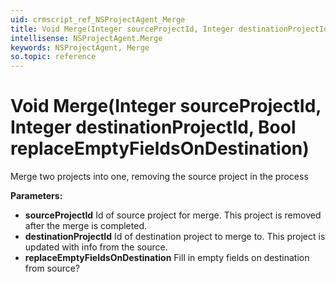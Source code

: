 ```yaml
---
uid: crmscript_ref_NSProjectAgent_Merge
title: Void Merge(Integer sourceProjectId, Integer destinationProjectId, Bool replaceEmptyFieldsOnDestination)
intellisense: NSProjectAgent.Merge
keywords: NSProjectAgent, Merge
so.topic: reference
---
```


# Void Merge(Integer sourceProjectId, Integer destinationProjectId, Bool replaceEmptyFieldsOnDestination)

Merge two projects into one, removing the source project in the process

**Parameters:**
 - **sourceProjectId** Id of source project for merge. This project is removed after the merge is completed.
 - **destinationProjectId** Id of destination project to merge to. This project is updated with info from the source.
 - **replaceEmptyFieldsOnDestination** Fill in empty fields on destination from source?
